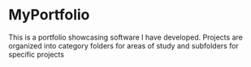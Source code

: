 # MyPortfolio

This is a portfolio showcasing software I have developed. Projects are organized into category folders for areas of study and subfolders for specific projects
